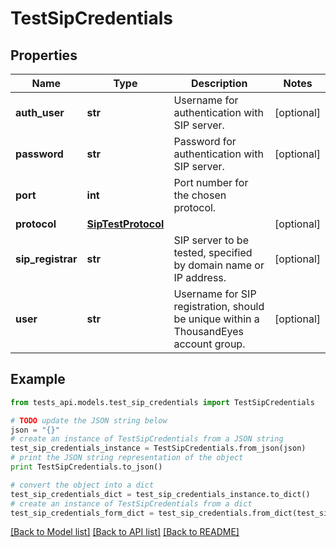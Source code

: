 # TestSipCredentials


## Properties
Name | Type | Description | Notes
------------ | ------------- | ------------- | -------------
**auth_user** | **str** | Username for authentication with SIP server. | [optional] 
**password** | **str** | Password for authentication with SIP server. | [optional] 
**port** | **int** | Port number for the chosen protocol. | 
**protocol** | [**SipTestProtocol**](SipTestProtocol.md) |  | [optional] 
**sip_registrar** | **str** | SIP server to be tested, specified by domain name or IP address. | [optional] 
**user** | **str** | Username for SIP registration, should be unique within a ThousandEyes account group. | [optional] 

## Example

```python
from tests_api.models.test_sip_credentials import TestSipCredentials

# TODO update the JSON string below
json = "{}"
# create an instance of TestSipCredentials from a JSON string
test_sip_credentials_instance = TestSipCredentials.from_json(json)
# print the JSON string representation of the object
print TestSipCredentials.to_json()

# convert the object into a dict
test_sip_credentials_dict = test_sip_credentials_instance.to_dict()
# create an instance of TestSipCredentials from a dict
test_sip_credentials_form_dict = test_sip_credentials.from_dict(test_sip_credentials_dict)
```
[[Back to Model list]](../README.md#documentation-for-models) [[Back to API list]](../README.md#documentation-for-api-endpoints) [[Back to README]](../README.md)


